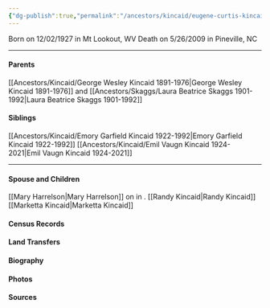 ```yaml
---
{"dg-publish":true,"permalink":"/ancestors/kincaid/eugene-curtis-kincaid-1927-2009/","tags":["Eugene-Kincaid"]}
---
```


Born on  12/02/1927 in Mt Lookout, WV
Death on 5/26/2009 in Pineville, NC

---
#### Parents

[[Ancestors/Kincaid/George Wesley Kincaid 1891-1976\|George Wesley Kincaid 1891-1976]] and [[Ancestors/Skaggs/Laura Beatrice Skaggs 1901-1992\|Laura Beatrice Skaggs 1901-1992]]
#### Siblings
[[Ancestors/Kincaid/Emory Garfield Kincaid 1922-1992\|Emory Garfield Kincaid 1922-1992]]
[[Ancestors/Kincaid/Emil Vaugn Kincaid 1924-2021\|Emil Vaugn Kincaid 1924-2021]]

---
#### Spouse and Children
[[Mary Harrelson\|Mary Harrelson]] on <!-- link to date --> in <!-- link to place -->.
[[Randy Kincaid\|Randy Kincaid]]
[[Marketta Kincaid\|Marketta Kincaid]]

#### Census Records

#### Land Transfers

#### Biography

#### Photos

#### Sources

